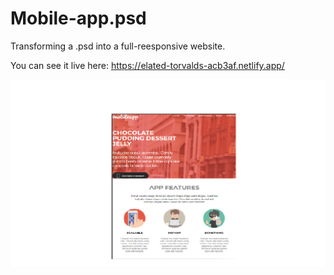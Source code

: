 
# Mobile-app.psd

Transforming a .psd into a full-reesponsive website.


You can see it live here: https://elated-torvalds-acb3af.netlify.app/

<img src="https://github.com/Alexandra2888/Mobile-app.psd/blob/master/mobile-app.jpg" alt="mobile-app"/>
